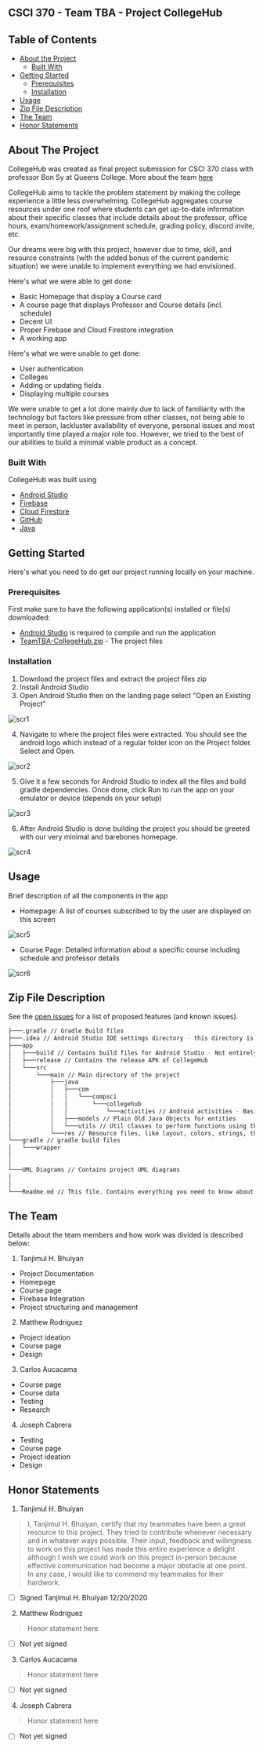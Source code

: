 ## CSCI 370 - Team TBA - Project CollegeHub

## Table of Contents

* [About the Project](#about-the-project)
  * [Built With](#built-with)
* [Getting Started](#getting-started)
  * [Prerequisites](#prerequisites)
  * [Installation](#installation)
* [Usage](#usage)
* [Zip File Description](#zip-file-description)
* [The Team](#the-team)
* [Honor Statements](#honor-statements)

## About The Project

CollegeHub was created as final project submission for CSCI 370 class with professor Bon Sy at Queens College. More about the team [here](#the-team)

CollegeHub aims to tackle the problem statement by making the college experience a little less overwhelming. CollegeHub aggregates course resources under one roof where students can get up-to-date information about their specific classes that include details about the professor, office hours, exam/homework/assignment schedule, grading policy, discord invite, etc. 

Our dreams were big with this project, however due to time, skill, and resource constraints (with the added bonus of the current pandemic situation) we were unable to implement everything we had envisioned.

Here's what we were able to get done:
* Basic Homepage that display a Course card
* A course page that displays Professor and Course details (incl. schedule)
* Decent UI
* Proper Firebase and Cloud Firestore integration
* A working app

Here's what we were unable to get done:
* User authentication
* Colleges
* Adding or updating fields
* Displaying multiple courses

We were unable to get a lot done mainly due to lack of familiarity with the technology but factors like pressure from other classes, not being able to meet in person, lackluster availability of everyone, personal issues and most importantly time played a major role too. However, we tried to the best of our abilities to build a minimal viable product as a concept.

### Built With

CollegeHub was built using

* [Android Studio](https://developer.android.com/studio)
* [Firebase](https://firebase.google.com/)
* [Cloud Firestore](https://firebase.google.com/docs/firestore)
* [GitHub](https://github.com/th3pi/CS370-Team-TBA)
* [Java](https://en.wikipedia.org/wiki/Java_(programming_language))

## Getting Started

Here's what you need to do get our project running locally on your machine.

### Prerequisites

First make sure to have the following application(s) installed or file(s) downloaded: 

* [Android Studio](https://developer.android.com/studio) is required to compile and run the application
* [TeamTBA-CollegeHub.zip](https://github.com/th3pi/CS370-Team-TBA/archive/master.zip) - The project files

### Installation

1. Download the project files and extract the project files zip
2. Install Android Studio
3. Open Android Studio then on the landing page select "Open an Existing Project"

![scr1](https://i.imgur.com/iLE0KWh.png)

4. Navigate to where the project files were extracted. You should see the android logo which instead of a regular folder icon on the Project folder. Select and Open.

![scr2](https://i.imgur.com/UAE1h3K.png)

5. Give it a few seconds for Android Studio to index all the files and build gradle dependencies. Once done, click Run to run the app on your emulator or device (depends on your setup)

![scr3](https://i.imgur.com/KSd7qW8.png)

6. After Android Studio is done building the project you should be greeted with our very minimal and barebones homepage.

![scr4](https://i.imgur.com/3nj8322.png)

## Usage

Brief description of all the components in the app

* Homepage: A list of courses subscribed to by the user are displayed on this screen

![scr5](https://i.imgur.com/3nj8322.png)

* Course Page: Detailed information about a specific course including schedule and professor details

![scr6](https://i.imgur.com/NC4Vnep.png)


## Zip File Description

See the [open issues](https://github.com/roshanlam/ReadMeTemplate/issues) for a list of proposed features (and known issues).

```bash
├───.gradle // Gradle Build files
├───.idea // Android Studio IDE settings directory - this directory is what indicates that this is an Android App Project
├───app
│   ├───build // Contains build files for Android Studio - Not entirely relevant
│   ├───release // Contains the release APK of CollegeHub
│   └───src
│       └───main // Main directory of the project
│           ├───java
│           │   ├───com
│           │   │   └───compsci
│           │   │       └───collegehub
│           │   │           └───activities // Android activities - Basically each page of the app
│           │   ├───models // Plain Old Java Objects for entities
│           │   └───utils // Util classes to perform functions using the entities mainly used to interact with Firebase
│           └───res // Resource files, like layout, colors, strings, themes, icons etc.
└───gradle // gradle build files
│   └───wrapper
│
│
└───UML Diagrams // Contains project UML diagrams
│
│
└───Readme.md // This file. Contains everything you need to know about the project
```

## The Team

Details about the team members and how work was divided is described below:

1. Tanjimul H. Bhuiyan
 - Project Documentation
 - Homepage
 - Course page
 - Firebase Integration
 - Project structuring and management
2. Matthew Rodriguez
 - Project ideation
 - Course page
 - Design
3. Carlos Aucacama
 - Course page
 - Course data
 - Testing
 - Research
4. Joseph Cabrera
 - Testing
 - Course page
 - Project ideation
 - Design
 
## Honor Statements

1. Tanjimul H. Bhuiyan 
 > I, Tanjimul H. Bhuiyan, certify that my teammates have been a great resource to this project. They tried to contribute whenever necessary and in whatever ways possible. Their input, feedback and willingness to work on this project has made this entire experience a delight although I wish we could work on this project in-person because effective communication had become a major obstacle at one point. In any case, I would like to commend my teammates for their hardwork.

  - [ ] Signed Tanjimul H. Bhuiyan 12/20/2020
2. Matthew Rodriguez
> Honor statement here

- [ ] Not yet signed
3. Carlos Aucacama
> Honor statement here

- [ ] Not yet signed
4. Joseph Cabrera
> Honor statement here

- [ ] Not yet signed

